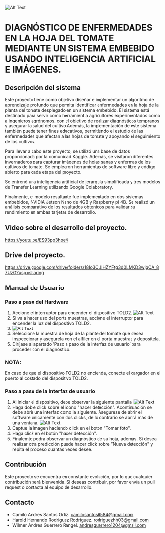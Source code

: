 ![Alt Text](https://i.imgur.com/jgLlu2G.png)
# DIAGNÓSTICO DE ENFERMEDADES EN LA HOJA DEL TOMATE MEDIANTE UN SISTEMA EMBEBIDO USANDO INTELIGENCIA ARTIFICIAL E IMÁGENES.

## Descripción del sistema

Este proyecto tiene como objetivo diseñar e implementar un algoritmo de aprendizaje profundo que permita identificar enfermedades en la hoja de la planta del tomate desplegado en un sistema embebido. El sistema está destinado para servir como herramient a agricultores experimentados como a ingenieros agrónomos, con el objetivo de realizar diagnósticos tempranos y asegurar la salud del cultivo.Además, la implementación de este sistema también puede tener fines educativos, permitiendo el estudio de las enfermedades que afectan a las hojas de tomate y apoyando el seguimiento de los cultivos.

Para llevar a cabo este proyecto, se utilizó una base de datos proporcionada por la comunidad Kaggle. Además, se visitaron diferentes invernaderos para capturar imágenes de hojas sanas y enfermas de los cultivos de tomate. Se emplearon herramientas de software libre y código abierto para cada etapa del proyecto.

Se entrenó una inteligencia artificial de jerarquía simplificada y tres modelos de Transfer Learning utilizando Google Colaboratory.

Finalmente, el modelo resultante fue implementado en dos sistemas embebidos, NVIDIA Jetson Nano de 4GB y Raspberry pi 4B. Se realizó un análisis comparativo de los resultados obtenidos para validar su rendimiento en ambas tarjetas de desarrollo.

## Video sobre el desarrollo del proyecto.
https://youtu.be/ES93pp3hpe4

## Drive del proyecto.
https://drive.google.com/drive/folders/18Io3CUIHZYFtg3d0LMKD3wjqCA_87UzG?usp=sharing

## Manual de Usuario 
### Paso a paso del Hardware
1. Accione el interruptor para encender el dispositivo TOLD2.
![Alt Text](https://i.imgur.com/mqMmWQr.png)
2. Si va a hacer uso del porta muestras, accione el interruptor para encender la luz del dispositivo TOLD2.
3. ![Alt Text](https://i.imgur.com/p2V2Ppc.png)
4. Seleccione la muestra de hoja de la plante del tomate que desea inspeccionar y asegurela con el alfiler en el porta muestras y depositela. 
5. Diríjase al apartado ’Paso a paso de la interfaz de usuario’ para proceder con el diagnóstico.

 ### NOTA: 
 En caso de que el dispositivo TOLD2 no encienda, conecte el cargador en el puerto al costado del dispositivo TOLD2. 

### Paso a paso de la Interfaz de usuario 
1. Al iniciar el dispositivo, debe observar la siguiente pantalla.
![Alt Text](https://i.imgur.com/vDMGVeG.jpg)
2. Haga doble click sobre el icono "hacer detección". Acontinuación se debe abrir una interfaz como la siguiente. Asegurese de abrir el software unicamente con dos clicks, de lo contrario se abrirá más de una ventana.
![Alt Text](https://i.imgur.com/zbWsorS.png)
3. Captue la imagen haciendo click en el boton "Tomar foto". 
4. Haga click en el botón "hacer detección". 
5. Finalemte podra observar un diagnóstico de su hoja, además. Si desea realizar otra predicción puede hacer click sobre ”Nueva detección" y repita el proceso cuantas veces desee.

## Contribución
Este proyecto se encuentra en constante evolución, por lo que cualquier contribución será bienvenida. Si deseas contribuir, por favor envía un pull request o contacta al equipo de desarrollo.

## Contacto 
* Camilo Andres Santos Ortiz. camilosantos6584@gmail.com
* Harold Hernando Rodriguez Rodriguez. rodriguezhh03@gmail.com
* Wilmer Andres Guerrero Rangel. andresguerrero1204@gmail.com
